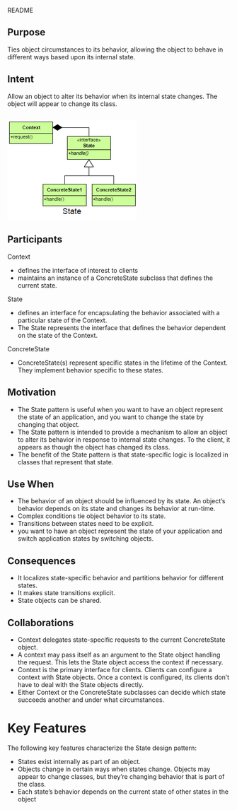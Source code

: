 README

## Purpose
Ties object circumstances to its behavior, allowing the object to behave in different ways based upon its internal state.

## Intent ##

Allow an object to alter its behavior when its internal state changes. The object will appear to change its class.

##
![alt text](./Images/State-1.md.png "State")
##

## Participants ##
Context
+	defines the interface of interest to clients
+	maintains an instance of a ConcreteState subclass that defines the current state.

State
+	defines an interface for encapsulating the behavior associated with a particular state of the Context.
+	The State represents the interface that defines the behavior dependent on the state of the Context.

ConcreteState
+	ConcreteState(s) represent specific states in the lifetime of the Context.  They implement behavior specific to these states.

## Motivation ##
+	The State pattern is useful when you want to have an object represent the state of an application, and you want to change the state by changing that object.
+	The State pattern is intended to provide a mechanism to allow an object to alter its behavior in response to internal state changes. To the client, it appears as though the object has changed its class.
+	The benefit of the State pattern is that state-specific logic is localized in classes that represent that state.

## Use When
+	The behavior of an object should be influenced by its state. An object’s behavior depends on its state and changes its behavior at run-time.
+	Complex conditions tie object behavior to its state.
+	Transitions between states need to be explicit.
+	you want to have an object represent the state of your application and switch application states by switching objects.

## Consequences ##
+	It localizes state-specific behavior and partitions behavior for different states.
+	It makes state transitions explicit.
+	State objects can be shared.

## Collaborations ##
+	Context delegates state-specific requests to the current ConcreteState object.
+	A context may pass itself as an argument to the State object handling the request.  This lets the State object access the context if necessary.
+	Context is the primary interface for clients.  Clients can configure a context with State objects.  Once a context is configured, its clients don’t have to deal with the State objects directly.
+	Either Context or the ConcreteState subclasses can decide which state succeeds another and under what circumstances.

# Key Features
The following key features characterize the State design pattern:
+	States exist internally as part of an object.
+	Objects change in certain ways when states change. Objects may appear to change classes, but they’re changing behavior that is part of the class.
+	Each state’s behavior depends on the current state of other states in the object


<!--stackedit_data:
eyJoaXN0b3J5IjpbODM0MjM3ODNdfQ==
-->

